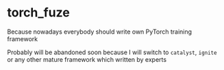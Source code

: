 # torch_fuze
Because nowadays everybody should write own PyTorch training framework

Probably will be abandoned soon because I will switch to `catalyst`, `ignite` or any other mature framework which written by experts
